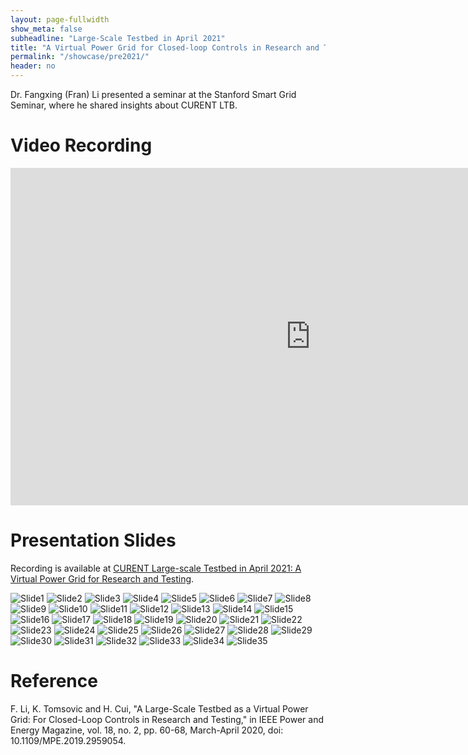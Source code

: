 ```yaml
---
layout: page-fullwidth
show_meta: false
subheadline: "Large-Scale Testbed in April 2021"
title: "A Virtual Power Grid for Closed-loop Controls in Research and Testing"
permalink: "/showcase/pre2021/"
header: no
---
```

Dr. Fangxing (Fran) Li presented a seminar at the Stanford Smart Grid Seminar, where he shared insights about CURENT LTB.

# Video Recording

<iframe width="960" height="540" src="https://www.youtube.com/embed/42icaxcoQm0?si=fRzkBFutniD6Y36P" frameborder="0" allow="accelerometer; autoplay; clipboard-write; encrypted-media; gyroscope; picture-in-picture; web-share" allowfullscreen></iframe>

# Presentation Slides

Recording is available at [CURENT Large-scale Testbed in April 2021: A Virtual Power Grid for Research and Testing](https://www.youtube.com/watch?v=42icaxcoQm0&ab_channel=CURENTLTB).

![Slide1](/images/showcase/2021pre/Slide1.png)
![Slide2](/images/showcase/2021pre/Slide2.png)
![Slide3](/images/showcase/2021pre/Slide3.png)
![Slide4](/images/showcase/2021pre/Slide4.png)
![Slide5](/images/showcase/2021pre/Slide5.png)
![Slide6](/images/showcase/2021pre/Slide6.png)
![Slide7](/images/showcase/2021pre/Slide7.png)
![Slide8](/images/showcase/2021pre/Slide8.png)
![Slide9](/images/showcase/2021pre/Slide9.png)
![Slide10](/images/showcase/2021pre/Slide10.png)
![Slide11](/images/showcase/2021pre/Slide11.png)
![Slide12](/images/showcase/2021pre/Slide12.png)
![Slide13](/images/showcase/2021pre/Slide13.png)
![Slide14](/images/showcase/2021pre/Slide14.png)
![Slide15](/images/showcase/2021pre/Slide15.png)
![Slide16](/images/showcase/2021pre/Slide16.png)
![Slide17](/images/showcase/2021pre/Slide17.png)
![Slide18](/images/showcase/2021pre/Slide18.png)
![Slide19](/images/showcase/2021pre/Slide19.png)
![Slide20](/images/showcase/2021pre/Slide20.png)
![Slide21](/images/showcase/2021pre/Slide21.png)
![Slide22](/images/showcase/2021pre/Slide22.png)
![Slide23](/images/showcase/2021pre/Slide23.png)
![Slide24](/images/showcase/2021pre/Slide24.png)
![Slide25](/images/showcase/2021pre/Slide25.png)
![Slide26](/images/showcase/2021pre/Slide26.png)
![Slide27](/images/showcase/2021pre/Slide27.png)
![Slide28](/images/showcase/2021pre/Slide28.png)
![Slide29](/images/showcase/2021pre/Slide29.png)
![Slide30](/images/showcase/2021pre/Slide30.png)
![Slide31](/images/showcase/2021pre/Slide31.png)
![Slide32](/images/showcase/2021pre/Slide32.png)
![Slide33](/images/showcase/2021pre/Slide33.png)
![Slide34](/images/showcase/2021pre/Slide34.png)
![Slide35](/images/showcase/2021pre/Slide35.png)

# Reference

F. Li, K. Tomsovic and H. Cui, "A Large-Scale Testbed as a Virtual Power Grid: For Closed-Loop Controls in Research and Testing," in IEEE Power and Energy Magazine, vol. 18, no. 2, pp. 60-68, March-April 2020, doi: 10.1109/MPE.2019.2959054.
